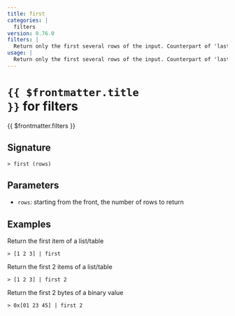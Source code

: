 ```yaml
---
title: first
categories: |
  filters
version: 0.76.0
filters: |
  Return only the first several rows of the input. Counterpart of 'last'. Opposite of 'skip'.
usage: |
  Return only the first several rows of the input. Counterpart of 'last'. Opposite of 'skip'.
---
```


# <code>{{ $frontmatter.title }}</code> for filters

<div class='command-title'>{{ $frontmatter.filters }}</div>

## Signature

```> first (rows)```

## Parameters

 -  `rows`: starting from the front, the number of rows to return

## Examples

Return the first item of a list/table
```shell
> [1 2 3] | first
```

Return the first 2 items of a list/table
```shell
> [1 2 3] | first 2
```

Return the first 2 bytes of a binary value
```shell
> 0x[01 23 45] | first 2
```
